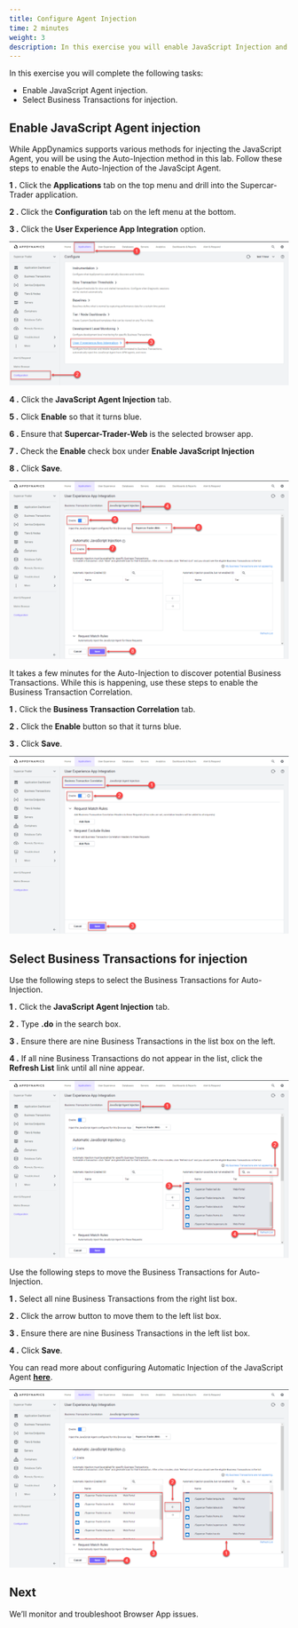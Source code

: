 ```yaml
---
title: Configure Agent Injection
time: 2 minutes
weight: 3
description: In this exercise you will enable JavaScript Injection and select BT for injection.
---
```


In this exercise you will complete the following tasks:

*   Enable JavaScript Agent injection.
*   Select Business Transactions for injection.

## Enable JavaScript Agent injection

While AppDynamics supports various methods for injecting the JavaScript Agent, you will be using the Auto-Injection method in this lab. Follow these steps to enable the Auto-Injection of the JavaScipt Agent.

**1 .** Click the **Applications** tab on the top menu and drill into the Supercar-Trader application.

**2 .** Click the **Configuration** tab on the left menu at the bottom.

**3 .** Click the **User Experience App Integration** option.

![BRUM Dash 1](images/04-brum-dashboard-01.png)

**4 .** Click the **JavaScript Agent Injection** tab.

**5 .** Click **Enable** so that it turns blue.

**6 .** Ensure that **Supercar-Trader-Web** is the selected browser app.

**7 .** Check the **Enable** check box under **Enable JavaScript Injection**

**8 .** Click **Save**.

![BRUM Dash 2](images/04-brum-dashboard-02.png)

It takes a few minutes for the Auto-Injection to discover potential Business Transactions. While this is happening, use these steps to enable the Business Transaction Correlation.

**1 .** Click the **Business Transaction Correlation** tab.

**2 .** Click the **Enable** button so that it turns blue.

**3 .** Click **Save**.

![BRUM Dash 3](images/04-brum-dashboard-03.png)

## Select Business Transactions for injection

Use the following steps to select the Business Transactions for Auto-Injection.

**1 .** Click the **JavaScript Agent Injection** tab.

**2 .** Type **.do** in the search box.

**3 .** Ensure there are nine Business Transactions in the list box on the left.

**4 .** If all nine Business Transactions do not appear in the list, click the **Refresh List** link until all nine appear.

![BRUM Dash 4](images/04-brum-dashboard-04.png)

Use the following steps to move the Business Transactions for Auto-Injection.

**1 .** Select all nine Business Transactions from the right list box.

**2 .** Click the arrow button to move them to the left list box.

**3 .** Ensure there are nine Business Transactions in the left list box.

**4 .** Click **Save**.

You can read more about configuring Automatic Injection of the JavaScript Agent [**here**](https://help.splunk.com/en/appdynamics-saas/end-user-monitoring/25.7.0/end-user-monitoring/browser-monitoring/browser-real-user-monitoring/inject-the-javascript-agent/automatic-injection-of-the-javascript-agent).

![BRUM Dash 5](images/04-brum-dashboard-05.png)

  

Next
----

We’ll monitor and troubleshoot Browser App issues.